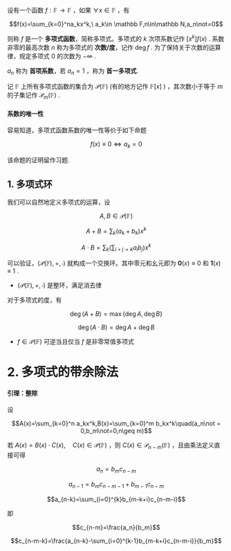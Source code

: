 设有一个函数 $f:\mathbb F\rightarrow \mathbb F$ ，如果 $\forall x\in \mathbb F$ ，有

$$f(x)=\sum_{k=0}^na_kx^k,\ a_k\in \mathbb F,n\in\mathbb N,a_n\not=0$$

则称 $f$ 是一个 **多项式函数**，简称多项式。多项式的 $k$ 次项系数记作 $[x^k]f(x)$ . 系数非零的最高次数 $n$ 称为多项式的 **次数/度**，记作 $\deg f$ . 为了保持关于次数的运算律，规定多项式 $0$ 的次数为 $-\infty$ .

$a_n$ 称为 **首项系数**，若 $a_n=1$ ，称为 **首一多项式**.

记 $\mathbb F$ 上所有多项式函数的集合为 $\mathcal P(\mathbb F)$ (有的地方记作 $\mathbb F[x]$ ) ，其次数小于等于 $m$ 的子集记作 $\mathcal P_m(\mathbb F)$ .

#### 系数的唯一性

容易知道，多项式函数系数的唯一性等价于如下命题

$$f(x)\equiv 0\Leftrightarrow a_k=0$$

该命题的证明留作习题.

## 1. 多项式环

我们可以自然地定义多项式的运算，设

$$A,B\in\mathcal P(\mathbb F)$$

$$A+B=\sum_k(a_k+b_k)x^k$$

$$A\cdot B=\sum_k(\sum_{i+j=k}a_ib_j)x^k$$

可以验证，$(\mathcal P(\mathbb F),+,\cdot)$ 就构成一个交换环。其中零元和幺元即为 $\mathbf 0(x)\equiv 0$ 和 $\mathbf 1(x)\equiv 1$ .

* $(\mathcal P(\mathbb F),+,\cdot)$ 是整环，满足消去律

对于多项式的度，有

$$\deg (A+B)=\max\{\deg A,\deg B\}$$

$$\deg (A\cdot B)=\deg A+\deg B$$

* $f\in\mathcal P(\mathbb F)$ 可逆当且仅当 $f$ 是非零常值多项式

# 2. 多项式的带余除法

#### 引理：整除

设

$$A(x)=\sum_{k=0}^n a_kx^k,B(x)=\sum_{k=0}^m b_kx^k\quad(a_n\not = 0,b_m\not=0,n\geq m)$$

若 $A(x)=B(x)\cdot C(x),\quad C(x)\in\mathcal P(\mathbb F)$ ，则 $C(x)\in\mathcal P_{n-m}(\mathbb F)$ ，且由乘法定义直接可得

$$a_n=b_mc_{n-m}$$

$$a_{n-1}=b_mc_{n-m-1}+b_{m-1}c_{n-m}$$

$$a_{n-k}=\sum_{i=0}^{k}b_{m-k+i}c_{n-m-i}$$

即

$$c_{n-m}=\frac{a_n}{b_m}$$

$$c_{n-m-k}=\frac{a_{n-k}-\sum_{i=0}^{k-1}b_{m-k+i}c_{n-m-i}}{b_m}$$



